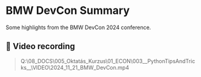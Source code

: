# BMW DevCon Summary

Some highlights from the BMW DevCon 2024 conference.

## 🎥 Video recording

> Q:\08_DOCS\005_Oktatás_Kurzus\01_ECON\003__PythonTipsAndTricks__\VIDEO\2024_11_21_BMW_DevCon.mp4
